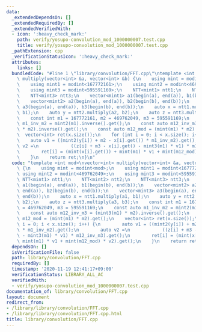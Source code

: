 ```yaml
---
data:
  _extendedDependsOn: []
  _extendedRequiredBy: []
  _extendedVerifiedWith:
  - icon: ':heavy_check_mark:'
    path: verify/yosupo-convolution_mod_1000000007.test.cpp
    title: verify/yosupo-convolution_mod_1000000007.test.cpp
  _pathExtension: cpp
  _verificationStatusIcon: ':heavy_check_mark:'
  attributes:
    links: []
  bundledCode: "#line 1 \"library/convolution/FFT.cpp\"\ntemplate <int mod>\nvector<int>\
    \ multiply(vector<int> &a, vector<int> &b) {\n    using mint = modint<mod>;\n\
    \    using mint1 = modint<167772161>;\n    using mint2 = modint<469762049>;\n\
    \    using mint3 = modint<595591169>;\n    NTT<mint1> ntt1;\n    NTT<mint2> ntt2;\n\
    \    NTT<mint3> ntt3;\n    vector<mint1> a1(begin(a), end(a)), b1(begin(b), end(b));\n\
    \    vector<mint2> a2(begin(a), end(a)), b2(begin(b), end(b));\n    vector<mint3>\
    \ a3(begin(a), end(a)), b3(begin(b), end(b));\n    auto x = ntt1.multiply(a1,\
    \ b1);\n    auto y = ntt2.multiply(a2, b2);\n    auto z = ntt3.multiply(a3, b3);\n\
    \    const int m1 = 167772161, m2 = 469762049, m3 = 595591169;\n    const auto\
    \ m1_inv_m2 = mint2(m1).inverse().get();\n    const auto m12_inv_m3 = (mint3(m1)\
    \ * m2).inverse().get();\n    const auto m12_mod = (mint(m1) * m2).get();\n  \
    \  vector<int> ret(x.size());\n    for (int i = 0; i < x.size(); i++) {\n    \
    \    auto v1 = ((mint2(y[i]) + m2 - x[i].get()) * m1_inv_m2).get();\n        auto\
    \ v2 =\n            ((z[i] + m3 - x[i].get() - mint3(m1) * v1) * m12_inv_m3).get();\n\
    \        ret[i] = (mint(x[i].get()) + mint(m1) * v1 + mint(m12_mod) * v2).get();\n\
    \    }\n    return ret;\n}\n"
  code: "template <int mod>\nvector<int> multiply(vector<int> &a, vector<int> &b)\
    \ {\n    using mint = modint<mod>;\n    using mint1 = modint<167772161>;\n   \
    \ using mint2 = modint<469762049>;\n    using mint3 = modint<595591169>;\n   \
    \ NTT<mint1> ntt1;\n    NTT<mint2> ntt2;\n    NTT<mint3> ntt3;\n    vector<mint1>\
    \ a1(begin(a), end(a)), b1(begin(b), end(b));\n    vector<mint2> a2(begin(a),\
    \ end(a)), b2(begin(b), end(b));\n    vector<mint3> a3(begin(a), end(a)), b3(begin(b),\
    \ end(b));\n    auto x = ntt1.multiply(a1, b1);\n    auto y = ntt2.multiply(a2,\
    \ b2);\n    auto z = ntt3.multiply(a3, b3);\n    const int m1 = 167772161, m2\
    \ = 469762049, m3 = 595591169;\n    const auto m1_inv_m2 = mint2(m1).inverse().get();\n\
    \    const auto m12_inv_m3 = (mint3(m1) * m2).inverse().get();\n    const auto\
    \ m12_mod = (mint(m1) * m2).get();\n    vector<int> ret(x.size());\n    for (int\
    \ i = 0; i < x.size(); i++) {\n        auto v1 = ((mint2(y[i]) + m2 - x[i].get())\
    \ * m1_inv_m2).get();\n        auto v2 =\n            ((z[i] + m3 - x[i].get()\
    \ - mint3(m1) * v1) * m12_inv_m3).get();\n        ret[i] = (mint(x[i].get()) +\
    \ mint(m1) * v1 + mint(m12_mod) * v2).get();\n    }\n    return ret;\n}"
  dependsOn: []
  isVerificationFile: false
  path: library/convolution/FFT.cpp
  requiredBy: []
  timestamp: '2020-11-19 12:41:17+09:00'
  verificationStatus: LIBRARY_ALL_AC
  verifiedWith:
  - verify/yosupo-convolution_mod_1000000007.test.cpp
documentation_of: library/convolution/FFT.cpp
layout: document
redirect_from:
- /library/library/convolution/FFT.cpp
- /library/library/convolution/FFT.cpp.html
title: library/convolution/FFT.cpp
---
```

